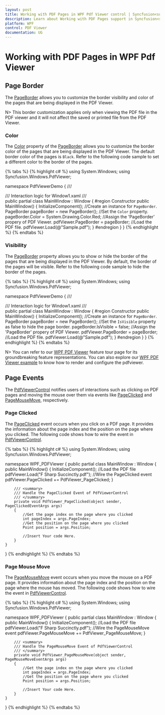 ```yaml
---
layout: post
title: Working with PDF Pages in WPF Pdf Viewer control | Syncfusion<sup>&reg;</sup>;
description: Learn about Working with PDF Pages support in Syncfusion<sup>&reg;</sup>; Essential Studio&reg; WPF Pdf Viewer control, its elements and more.
platform: WPF
control: PDF Viewer
documentation: UG
---
```


# Working with PDF Pages in WPF Pdf Viewer

## Page Border

The [PageBorder](https://help.syncfusion.com/cr/wpf/Syncfusion.Windows.PdfViewer.PageBorder.html) allows you to customize the border visibility and color of the pages that are being displayed in the PDF Viewer.

N> This border customization applies only when viewing the PDF file in the PDF viewer and it will not affect the saved or printed file from the PDF Viewer.

### Color

The [Color](https://help.syncfusion.com/cr/wpf/Syncfusion.Windows.PdfViewer.PageBorder.html#Syncfusion_Windows_PdfViewer_PageBorder_Color) property of the [PageBorder](https://help.syncfusion.com/cr/wpf/Syncfusion.Windows.PdfViewer.PdfViewerControl.html#Syncfusion_Windows_PdfViewer_PdfViewerControl_PageBorder) allows you to customize the border color of the pages that are being displayed in the PDF Viewer. The default border color of the pages is `Black`. Refer to the following code sample to set a different color to the border of the pages.

{% tabs %}
{% highlight c# %}
using System.Windows;
using Syncfusion.Windows.PdfViewer;

namespace PdfViewerDemo
{
    /// <summary>
    /// Interaction logic for Window1.xaml
    /// </summary>
    public partial class MainWindow : Window
    {
        #region Constructor
        public MainWindow()
        {
            InitializeComponent();
            //Create an instance for `PageBorder`.
            PageBorder pageBorder = new PageBorder();
            //Set the `Color` property.
            pageBorder.Color = System.Drawing.Color.Red;
            //Assign the 'PageBorder' propery of PDF Viewer.
            pdfViewer.PageBorder = pageBorder;
            //Load the PDF file.
            pdfViewer.Load(@"Sample.pdf");
        }
        #endregion
    }
}
{% endhighlight %}
{% endtabs %}

### Visibility

The [PageBorder](https://help.syncfusion.com/cr/wpf/Syncfusion.Windows.PdfViewer.PdfViewerControl.html#Syncfusion_Windows_PdfViewer_PdfViewerControl_PageBorder) property allows you to show or hide the border of the pages that are being displayed in the PDF Viewer. By default, the border of the pages will be visible. Refer to the following code sample to hide the border of the pages.

{% tabs %}
{% highlight c# %}
using System.Windows;
using Syncfusion.Windows.PdfViewer;

namespace PdfViewerDemo
{
    /// <summary>
    /// Interaction logic for Window1.xaml
    /// </summary>
    public partial class MainWindow : Window
    {
        #region Constructor
        public MainWindow()
        {
            InitializeComponent();
            //Create an instance for `PageBorder`.
            PageBorder pageBorder = new PageBorder();
            //Set the `IsVisible` property as false to hide the page border.
            pageBorder.IsVisible = false;
            //Assign the 'PageBorder' propery of PDF Viewer.
            pdfViewer.PageBorder = pageBorder;
            //Load the PDF file.
            pdfViewer.Load(@"Sample.pdf");
        }
        #endregion
    }
}
{% endhighlight %}
{% endtabs %}


N> You can refer to our [WPF PDF Viewer](https://www.syncfusion.com/wpf-controls/pdf-viewer) feature tour page for its groundbreaking feature representations. You can also explore our [WPF PDF Viewer example](https://github.com/syncfusion/wpf-demos) to know how to render and configure the pdfviewer.

## Page Events
The [PdfViewerControl](https://help.syncfusion.com/cr/wpf/Syncfusion.Windows.PdfViewer.PdfViewerControl.html) notifies users of interactions such as clicking on PDF pages and moving the mouse over them via events like [PageClicked](https://help.syncfusion.com/cr/wpf/Syncfusion.Windows.PdfViewer.PdfViewerControl.html#Syncfusion_Windows_PdfViewer_PdfViewerControl_PageClicked) and [PageMouseMove](https://help.syncfusion.com/cr/wpf/Syncfusion.Windows.PdfViewer.PdfViewerControl.html#Syncfusion_Windows_PdfViewer_PdfViewerControl_PageMouseMove), respectively.

### Page Clicked
The [PageClicked](https://help.syncfusion.com/cr/wpf/Syncfusion.Windows.PdfViewer.PdfViewerControl.html#Syncfusion_Windows_PdfViewer_PdfViewerControl_PageClicked) event occurs when you click on a PDF page. It provides the information about the page index and the position on the page where you clicked. The following code shows how to wire the event in [PdfViewerControl](https://help.syncfusion.com/cr/wpf/Syncfusion.Windows.PdfViewer.PdfViewerControl.html).

{% tabs %}
{% highlight c# %}
using System.Windows;
using Syncfusion.Windows.PdfViewer;

namespace WPF_PDFViewer
{
    public partial class MainWindow : Window
    {
        public MainWindow()
        {
            InitializeComponent();
            //Load the PDF file
            pdfViewer.Load("F Sharp Succinctly.pdf");
            //Wire the PageClicked event
            pdfViewer.PageClicked += PdfViewer_PageClicked;
        }

        /// <summary>
        /// Handle the PageClicked Event of PdfViewerControl
        /// </summary>
        private void PdfViewer_PageClicked(object sender, PageClickedEventArgs args)
        {
            //Get the page index on the page where you clicked
            int pageIndex = args.PageIndex;
            //Get the position on the page where you clicked
            Point position = args.Position;

            //Insert Your code Here.
        }
    }
}
{% endhighlight %}
{% endtabs %}

### Page Mouse Move
The [PageMouseMove](https://help.syncfusion.com/cr/wpf/Syncfusion.Windows.PdfViewer.PdfViewerControl.html#Syncfusion_Windows_PdfViewer_PdfViewerControl_PageMouseMove) event occurs when you move the mouse on a PDF page. It provides information about the page index and the position on the page where the mouse has moved. The following code shows how to wire the event in [PdfViewerControl](https://help.syncfusion.com/cr/wpf/Syncfusion.Windows.PdfViewer.PdfViewerControl.html).

{% tabs %}
{% highlight c# %}
using System.Windows;
using Syncfusion.Windows.PdfViewer;

namespace WPF_PDFViewer
{
    public partial class MainWindow : Window
    {
        public MainWindow()
        {
            InitializeComponent();
            //Load the PDF file
            pdfViewer.Load("F Sharp Succinctly.pdf");
            //Wire the PageMouseMove event
            pdfViewer.PageMouseMove += PdfViewer_PageMouseMove;
        }

        /// <summary>
        /// Handle the PageMouseMove Event of PdfViewerControl
        /// </summary>
        private void PdfViewer_PageMouseMove(object sender, PageMouseMoveEventArgs args)
        {
            //Get the page index on the page where you clicked
            int pageIndex = args.PageIndex;
            //Get the position on the page where you clicked
            Point position = args.Position;

            //Insert Your code Here.
        }
    }
}
{% endhighlight %}
{% endtabs %}